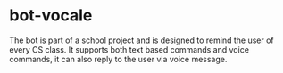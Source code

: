 # bot-vocale

The bot is part of a school project and is designed to remind the user of every CS class.
It supports both text based commands and voice commands, it can also reply to the user via voice message.
